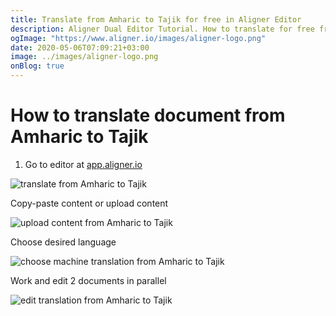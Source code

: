 ```yaml
---
title: Translate from Amharic to Tajik for free in Aligner Editor
description: Aligner Dual Editor Tutorial. How to translate for free from Amharic to Tajik. Aligner is multilingual document management platform. 
ogImage: "https://www.aligner.io/images/aligner-logo.png"
date: 2020-05-06T07:09:21+03:00
image: ../images/aligner-logo.png
onBlog: true
---
```


# How to translate document from Amharic to Tajik

1. Go to editor at [app.aligner.io](https://app.aligner.io "Aligner App web page")

![translate from Amharic to Tajik](../aligner-blank-editor.png "translate from Amharic to Tajik")

Copy-paste content or upload content

![upload content from Amharic to Tajik](../aligner-uploaded-document.png "upload content from Amharic to Tajik")

Choose desired language

![choose machine translation from Amharic to Tajik](../aligner-language-dropdown.png "choose machine translation from Amharic to Tajik")

Work and edit 2 documents in parallel

![edit translation from Amharic to Tajik](../aligner-double-sitded-editor.png "edit translation from Amharic to Tajik")

